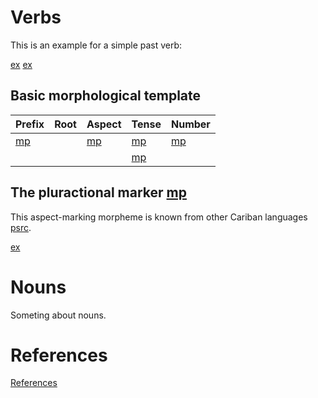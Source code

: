 # Verbs

This is an example for a simple past verb:

[ex](ctorat-42)
[ex](ctorat-44)

## Basic morphological template

| Prefix   | Root   | Aspect     | Tense        | Number      |
|:---------|:-------|:-----------|:-------------|:------------|
| [mp](i3) |        | [mp](plur) | [mp](pstse)  | [mp](pljne) |
|          |        |            | [mp](pstjte) |             |

## The pluractional marker [mp](plur)
This aspect-marking morpheme is known from other Cariban languages [psrc](mattiola2020pluractional).

[ex](ctorat-40)


# Nouns

Someting about nouns.
# References
[References](Source?with_anchor#cldf:__all__)